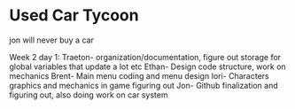 # Used Car Tycoon
jon will never buy a car

Week 2 day 1: 
Traeton- organization/documentation, figure out storage for global variables that update a lot etc
Ethan- Design code structure, work on mechanics
Brent- Main menu coding and menu design
Iori- Characters graphics and mechanics in game figuring out
Jon- Github finalization and figuring out, also doing work on car system
